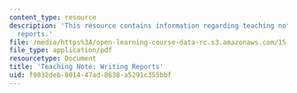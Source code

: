 ```yaml
---
content_type: resource
description: 'This resource contains information regarding teaching note: writing
  reports.'
file: /media/https%3A/open-learning-course-data-rc.s3.amazonaws.com/15-279-management-communication-for-undergraduates-fall-2012/f9832deb801447ad8638a5291c355bbf_MIT15_279F12_wrtngReports.pdf
file_type: application/pdf
resourcetype: Document
title: 'Teaching Note: Writing Reports'
uid: f9832deb-8014-47ad-8638-a5291c355bbf
---
```

